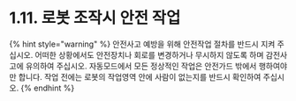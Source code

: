 ﻿# 1.11. 로봇 조작시 안전 작업


{% hint style="warning" %}
안전사고 예방을 위해 안전작업 절차를 반드시 지켜 주십시오. 어떠한 상황에서도 안전장치나 회로를 변경하거나 무시하지 않도록 하며 감전사고에 유의하여 주십시오. 
자동모드에서 모든 정상적인 작업은 안전가드 밖에서 행하여야만 합니다. 작업 전에는 로봇의 작업영역 안에 사람이 없는지를 반드시 확인하여 주십시오. 
{% endhint %}


